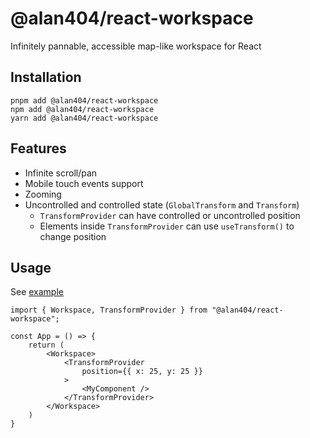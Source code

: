 # @alan404/react-workspace

Infinitely pannable, accessible map-like workspace for React

## Installation

```
pnpm add @alan404/react-workspace
npm add @alan404/react-workspace
yarn add @alan404/react-workspace
```

## Features

- Infinite scroll/pan
- Mobile touch events support
- Zooming
- Uncontrolled and controlled state (`GlobalTransform` and `Transform`)
  - `TransformProvider` can have controlled or uncontrolled position
  - Elements inside `TransformProvider` can use `useTransform()` to change position

## Usage

See [example](./example/)

```tsx
import { Workspace, TransformProvider } from "@alan404/react-workspace";

const App = () => {
    return (
        <Workspace>
            <TransformProvider
                position={{ x: 25, y: 25 }}
            >
                <MyComponent />
            </TransformProvider>
        </Workspace>
    )
}
```
